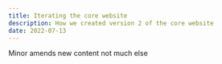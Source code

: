 ```yaml
---
title: Iterating the core website
description: How we created version 2 of the core website
date: 2022-07-13
---
```


Minor amends new content not much else
